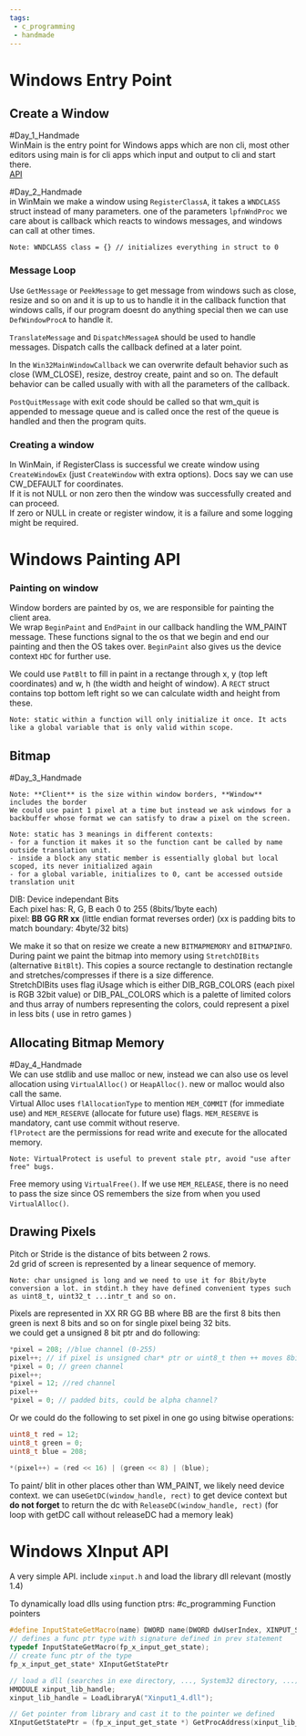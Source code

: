 ```yaml
---
tags:
 - c_programming
 - handmade
---
```


# Windows Entry Point

## Create a Window
#Day_1_Handmade  
WinMain is the entry point for Windows apps which are non cli, most other editors using main is for cli apps which input and output to cli and start there.  
[API](https://learn.microsoft.com/en-us/windows/win32/api/winbase/nf-winbase-winmain)  

#Day_2_Handmade  
in WinMain we make a window using `RegisterClassA`, it takes a `WNDCLASS` struct instead of many parameters. one of the parameters `lpfnWndProc` we care about is callback which reacts to windows messages, and windows can call at other times.

```
Note: WNDCLASS class = {} // initializes everything in struct to 0
```

### Message Loop
Use `GetMessage` or `PeekMessage` to get message from windows such as close, resize and so on and it is up to us to handle it in the callback function that windows calls, if our program doesnt do anything special then we can use `DefWindowProcA` to handle it.

`TranslateMessage` and `DispatchMessageA` should be used to handle messages. Dispatch calls the callback defined at a later point.

In the `Win32MainWindowCallback` we can overwrite default behavior such as close (WM_CLOSE), resize, destroy create, paint and so on. The default behavior can be called usually with  with all the parameters of the callback.  

`PostQuitMessage` with exit code should be called so that wm_quit is appended to message queue and is called once the rest of the queue is handled and then the program quits.

### Creating a window

In WinMain, if RegisterClass is successful we create window using `CreateWindowEx` (just `CreateWindow` with extra options). Docs say we can use CW_DEFAULT for coordinates.  
If it is not NULL or non zero then the window was successfully created and can proceed.  
If zero or NULL in create or register window, it is a failure and some logging might be required. 

# Windows Painting API

### Painting on window
Window borders are painted by os, we are responsible for painting the client area.  
We wrap `BeginPaint` and `EndPaint` in our callback handling the WM_PAINT message. These functions signal to the os that we begin and end our painting and then the OS takes over.  `BeginPaint` also gives us the device context `HDC` for further use.

We could use `PatBlt` to fill in paint in a rectange through x, y (top left coordinates) and w, h (the width and height of window). A `RECT` struct contains top bottom left right so we can calculate width and height from these.  

```
Note: static within a function will only initialize it once. It acts like a global variable that is only valid within scope.  
```

## Bitmap
#Day_3_Handmade  
```
Note: **Client** is the size within window borders, **Window** includes the border
We could use paint 1 pixel at a time but instead we ask windows for a backbuffer whose format we can satisfy to draw a pixel on the screen.  
```

```
Note: static has 3 meanings in different contexts:
- for a function it makes it so the function cant be called by name outside translation unit.
- inside a block any static member is essentially global but local scoped, its never initialized again
- for a global variable, initializes to 0, cant be accessed outside translation unit
```

DIB: Device independant Bits  
Each pixel has: R, G, B each 0 to 255 (8bits/1byte each)  
pixel: **BB GG RR xx** (little endian format reverses order) (xx is padding  bits to match boundary: 4byte/32 bits)  

We make it so that on resize we create a new `BITMAPMEMORY` and `BITMAPINFO`.
During paint we paint the bitmap into memory using `StretchDIBits` (alternative `BitBlt`). This copies a source rectangle to destination rectangle and stretches/compresses if there  is a size difference.  
StretchDIBits uses flag iUsage which is either DIB_RGB_COLORS (each pixel is RGB 32bit value) or DIB_PAL_COLORS which is a palette of limited colors and thus array of numbers representing the colors, could represent a pixel in less bits ( use in retro games )  

## Allocating Bitmap Memory
#Day_4_Handmade  
We can use stdlib and use malloc or new, instead we can also use os level allocation using `VirtualAlloc()` or `HeapAlloc()`. new or malloc would also call the same.  
Virtual Alloc uses `flAllocationType` to mention `MEM_COMMIT` (for immediate use) and `MEM_RESERVE` (allocate for future use) flags. `MEM_RESERVE` is mandatory, cant use commit without reserve.  
`flProtect` are the permissions for read write and execute for the allocated memory.  

```
Note: VirtualProtect is useful to prevent stale ptr, avoid "use after free" bugs.
```

Free memory using `VirtualFree()`. If we use `MEM_RELEASE`, there is no need to pass the size since OS remembers the size from when you used `VirtualAlloc()`.

## Drawing Pixels
Pitch or Stride is the distance of bits between 2 rows.  
2d grid of screen is represented by a linear sequence of memory.  

```
Note: char unsigned is long and we need to use it for 8bit/byte conversion a lot. in stdint.h they have defined convenient types such as uint8_t, uint32_t ...intr_t and so on.
```

Pixels are represented in XX RR GG BB where BB are the first 8 bits then green is next 8 bits and so on for single pixel being 32 bits.  
we could get a unsigned 8 bit ptr and do following:  
```C
*pixel = 208; //blue channel (0-255)
pixel++; // if pixel is unsigned char* ptr or uint8_t then ++ moves 8bits
*pixel = 0; // green channel
pixel++;
*pixel = 12; //red channel
pixel++
*pixel = 0; // padded bits, could be alpha channel?
```
Or we could do the following to set pixel in one go using bitwise operations:  
```C
uint8_t red = 12;
uint8_t green = 0;
uint8_t blue = 208;

*(pixel++) = (red << 16) | (green << 8) | (blue);
```

To paint/ blit in other places other than WM_PAINT, we likely need device context.
we can use`GetDC(window_handle, rect)` to get device context but **do not forget** to return the dc with `ReleaseDC(window_handle, rect)` (for loop with getDC call without releaseDC had a memory leak)


# Windows XInput API
A very simple API.
include `xinput.h` and load the library dll relevant (mostly 1.4)

To dynamically load dlls using function ptrs:
#c_programming Function pointers
```cpp
#define InputStateGetMacro(name) DWORD name(DWORD dwUserIndex, XINPUT_STATE* pState)
// defines a func ptr type with signature defined in prev statement
typedef InputStateGetMacro(fp_x_input_get_state); 
// create func ptr of the type
fp_x_input_get_state* XInputGetStatePtr 

// load a dll (searches in exe directory, ..., System32 directory, ...)
HMODULE xinput_lib_handle;
xinput_lib_handle = LoadLibraryA("Xinput1_4.dll");

// Get pointer from library and cast it to the pointer we defined
XInputGetStatePtr = (fp_x_input_get_state *) GetProcAddress(xinput_lib_handle, "XInputGetState");
```